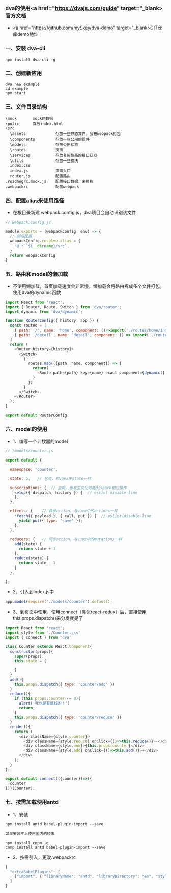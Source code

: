 ### dva的使用<a href="https://dvajs.com/guide" target="_blank>官方文档</a>

* <a href="https://github.com/mySkey/dva-demo" target="_blank>GIT仓库demo地址</a>

### 一、安装 dva-cli

```npm
npm install dva-cli -g
```

### 二、创建新应用

```npm
dva new example
cd example
npm start
```

### 三、文件目录结构

```
\mock       mock的数据
\pulic      存放index.html
\src
  \assets             存放一些静态文件，会被webpack打包
  \components         存放一些公用的组件
  \models             存放公用状态
  \routes             页面
  \services           存放复用性高的接口获取
  \utils              存放一些模块
  index.css
  index.js            页面入口
  router.js           配置路由
.roadhogrc.mock.js    配置接口数据，来模拟
.webpackrc            配置webpack

```

### 四、配置alias来使用路径

* 在根目录新建 webpack.config.js，dva项目会自动识别该文件
>
```javascript
// webpack.config.js

module.exports = (webpackConfig, env) => { 
  // 别名配置
  webpackConfig.resolve.alias = { 
    '@': `${__dirname}/src`, 
  } 
  return webpackConfig
}
```

### 五、路由和model的懒加载

* 不使用懒加载，首页加载速度会非常慢，懒加载会将路由拆成多个文件打包，使用dva的dynamic函数

```javascript
import React from 'react';
import { Router, Route, Switch } from 'dva/router';
import dynamic from 'dva/dynamic';

function RouterConfig({ history, app }) {
  const routes = [
    { path: '/', name: 'home', component: ()=>import('./routes/home/IndexPage') },
    { path: '/detail', name: 'detail', component: () => import('./routes/detail/Detail') },
  ]
  return (
    <Router history={history}>
      <Switch>
        {
          routes.map(({path, name, component}) => {
            return(
              <Route path={path} key={name} exact component={dynamic({ app, models:[], component })} />
            )
          })
        }
      </Switch>
    </Router>
  );
}

export default RouterConfig;
```

### 六、model的使用

* 1、编写一个计数器的model

```javascript
// /models/counter.js

export default {

  namespace: 'counter',

  state: 5,   // 状态，和vuex中state一样

  subscriptions: {  // 监听，当发生变化时能dispach相应操作
    setup({ dispatch, history }) {  // eslint-disable-line
    },
  },

  effects: {    // 异步action，与vuex中的actions一样
    *fetch({ payload }, { call, put }) {  // eslint-disable-line
      yield put({ type: 'save' });
    },
  },

  reducers: {   // 同步action，与vuex中的mutations一样
    add(state) {
      return state + 1
    },
    reduce(state) {
      return state - 1
    }
  },

};
```

* 2、引入到index.js中

```javascript
app.model(require('./models/counter').default);
```

* 3、到页面中使用，使用connect（类似react-redux）后，直接使用this.props.dispatch()来分发就是了

```javascript
import React from 'react';
import style from './Counter.css'
import { connect } from 'dva'

class Counter extends React.Component{
  constructor(props){
    super(props);
    this.state = {

    }
  }
  add(){
    this.props.dispatch({ type: 'counter/add' })
  }
  reduce(){
    if (this.props.counter <= 0){
      alert('我也是有底线的！')
      return;
    }
    this.props.dispatch({ type: 'counter/reduce' })
  }
  render(){
    return (
      <div className={style.counter}>
        <div className={style.reduce} onClick={()=>this.reduce()}>-</div>
        <div className={style.num}>{this.props.counter}</div>
        <div className={style.add} onClick={()=>this.add()}>+</div>
      </div>
    );
  }
};

export default connect(({counter})=>({
  counter
}))(Counter);
```

### 七、按需加载使用antd

* 1、安装

```npm
npm install antd babel-plugin-import --save

如果安装不上使用国内的镜像

npm install cnpm -g
cnmp install antd babel-plugin-import --save
```

* 2、按需引入，更改.webpackrc

```javascript
{
  "extraBabelPlugins": [
    ["import", { "libraryName": "antd", "libraryDirectory": "es", "style": "css" }]
  ]
}
```